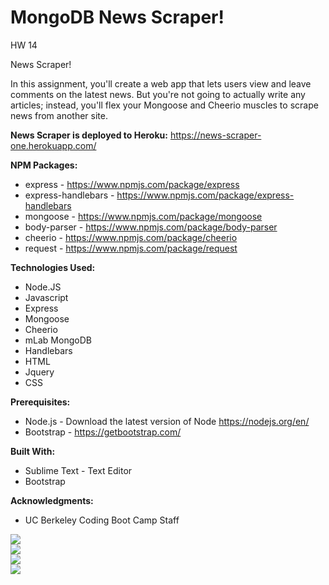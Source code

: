 

# MongoDB News Scraper!

HW 14

News Scraper!

In this assignment, you'll create a web app that lets users view and leave comments on the latest news. But you're not going to actually write any articles; instead, you'll flex your Mongoose and Cheerio muscles to scrape news from another site.

<b>News Scraper is deployed to Heroku:</b> https://news-scraper-one.herokuapp.com/


<b>NPM Packages:</b>
- express - https://www.npmjs.com/package/express
- express-handlebars - https://www.npmjs.com/package/express-handlebars
- mongoose - https://www.npmjs.com/package/mongoose
- body-parser - https://www.npmjs.com/package/body-parser
- cheerio - https://www.npmjs.com/package/cheerio
- request - https://www.npmjs.com/package/request


<b>Technologies Used:</b>
- Node.JS
- Javascript
- Express
- Mongoose
- Cheerio
- mLab MongoDB
- Handlebars
- HTML
- Jquery
- CSS


<b>Prerequisites:</b>
- Node.js - Download the latest version of Node https://nodejs.org/en/
- Bootstrap - https://getbootstrap.com/

<b>Built With:</b>
- Sublime Text - Text Editor
- Bootstrap

<b>Acknowledgments:</b>
- UC Berkeley Coding Boot Camp Staff

<img src="https://github.com/llandicho/MongoDB-News-Scraper/blob/master/public/assets/images/scr-home.png"><br>
<img src="https://github.com/llandicho/MongoDB-News-Scraper/blob/master/public/assets/images/scr-scrape.png"><br>
<img src="https://github.com/llandicho/MongoDB-News-Scraper/blob/master/public/assets/images/scr-saved-articles.png"><br>
<img src="https://github.com/llandicho/MongoDB-News-Scraper/blob/master/public/assets/images/scr-notes.png">